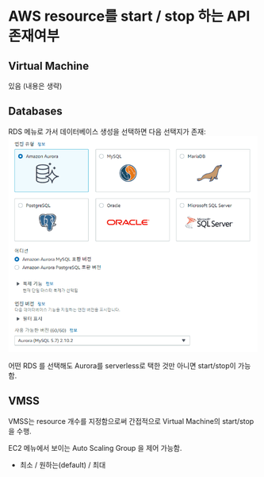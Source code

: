 # AWS resource를 start / stop 하는 API 존재여부


## Virtual Machine

있음 (내용은 생략)


## Databases

RDS 메뉴로 가서 데이터베이스 생성을 선택하면 다음 선택지가 존재:
![](./img/aws-rds.gif)

어떤 RDS 를 선택해도 Aurora를 serverless로 택한 것만 아니면 start/stop이 가능함.


## VMSS

VMSS는 resource 개수를 지정함으로써 간접적으로 Virtual Machine의 start/stop 을 수행. 

EC2 메뉴에서 보이는 Auto Scaling Group 을 제어 가능함.
- 최소 / 원하는(default) / 최대


